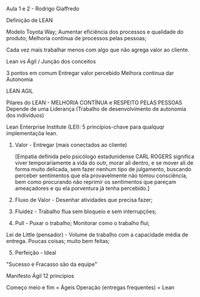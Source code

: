 Aula 1 e 2 - Rodrigo Giaffredo

Definição de LEAN

Modelo Toyota Way;
Aumentar eficiência dos processos e qualidade do produto;
Melhoria contínua de processos pelas pessoas;

Cada vez mais trabalhar menos com algo que não agrega valor ao cliente.

Lean vs Ágil /
Junção dos conceitos

3 pontos em comum
Entregar valor percebido
Melhora contínua
dar Autonomia

LEAN AGIL

Pilares do LEAN - MELHORIA CONTÍNUA e RESPEITO PELAS PESSOAS
Depende de uma Liderança (Trabalho de desenvolvimento de autonomia dos indivíduos)

Lean Enterprise Institute (LEI): 5 princípios-chave para qualquqr implementaçõa lean.

1) Valor - Entregar (mais conectados ao cliente)
    
    [Empatia definida pelo psicólogo estadunidense CARL ROGERS significa viver temporariamente a vida do outr, morar ali dentro, e se mover ali de forma muito delicada, sem fazer nenhum tipo de julgamento, buscando perceber sentimentos que ela provavelmente não tomou consciência, bem como procurando não reprimir os sentimentos que pareçam ameaçadores e qu ela porventura já tenha percebido.]


2) Fluxo de Valor - Desenhar atividades que precisa fazer;

3) Fluidez - Trabalho flua sem bloqueio e sem interrupções;

4) Pull - Puxar o trabalho; Monitorar como o trabalho flui;

Lei de Little (pensador) - Volume de trabalho com a capacidade média de entrega. 
Poucas coisas; muito bem feitas;

5) Perfeição - Ideal

"Sucesso e Fracasso são da equipe"

Manifesto Ágil
12 princípios

Começo meio e fim = Ágeis
Operação (entregas frequentes) = Lean




